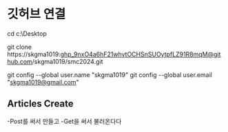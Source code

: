 # 깃허브 연결

cd c:\Desktop

git clone https://skgma1019: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@github.com/skgma1019/smc2024.git

git config --global user.name "skgma1019"
git config --global user.email "skgma1019@gmail.com"

## Articles Create
-Post를 써서 만들고
-Get을 써서 불러온다다
